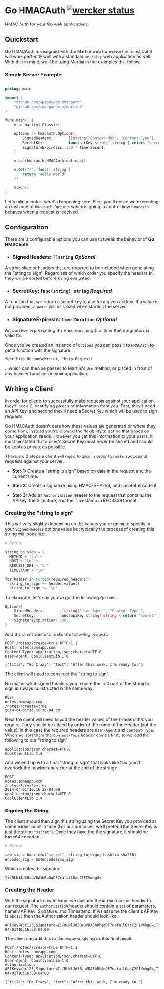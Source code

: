 Go HMACAuth [![wercker status](https://app.wercker.com/status/0966b59b3fdcf453e6d7099fc052fb13/s/ "wercker status")](https://app.wercker.com/project/bykey/0966b59b3fdcf453e6d7099fc052fb13)
===========

HMAC Auth for your Go web applications

Quickstart
----------

Go HMACAuth is designed with the Martini web framework in mind, but it
will work perfectly well with a standard `net/http` web application as
well. With that in mind, we'll be using Martini in the examples that
follow.

### Simple Server Example:

```go

package main

import (
	"github.com/apiguy/go-hmacauth"
	"github.com/codegangsta/martini"
)

func main() {
	m := martini.Classic()

	options := hmacauth.Options{
		SignedHeaders:       []string{"Content-MD5", "Content-Type"},
		SecretKey:           func(apiKey string) string { return "secret" },
		SignatureExpiresIn: 300 * time.Second,
	}

	m.Use(hmacauth.HMACAuth(options))

	m.Get("/", func() string {
		return "Hello World"
	})

	m.Run()
}

```

Let's take a look at what's happening here. First, you'll notice we're creating
an instance of `hmacauth.Options` which is going to control how `hmacauth`
behaves when a request is received.

Configuration
-------------

There are 3 configurable options you can use to tweak the behavior of
**Go HMACAuth**:

* ### SignedHeaders: `[]string` *Optional*
A string slice of headers that are required to be included when generating the
"string to sign". Regardless of which order you specify the headers in, they
will be sorted before being evaluated.

* ### SecretKey: `func(string) string` *Required*
A function that will return a secret key to use for a given api key. If a value
is not provided, a `panic` will be raised when starting the server.

* ### SignatureExpiresIn: `time.Duration` *Optional*
An duration representing the maximum length of time that a signature is valid
for.

Once you've created an instance of `Options` you can pass it to `HMACAuth` to
get a function with the signature:

```go
func(http.ResponseWriter, *http.Request)
```

...which can then be passed to Martini's `Use` method, or placed in front of any
handler functions in your application.

Writing a Client
----------------

In order for clients to successfully make requests against your application,
they'll need 2 identifying pieces of information from you. First, they'll need
an API Key, and second they'll need a Secret Key which will be used to sign
requests.

Go HMACAuth doesn't care how these values are generated or where they come from,
instead you're allowed the flexibility to define that based on your application
needs. However you get this information to your users, it must be stated that
a user's Secret Key must never be shared and should be kept as private as
possible.

There are 3 steps a client will need to take in order to make successful
requests against your server:

* **Step 1:** Create a "string to sign" based on data in the request and the
current time.

* **Step 2:** Create a signature using HMAC-SHA256, and base64 encode it.

* **Step 3:** Add an `Authorization` header to the request that contains the
APIKey, the Signature, and the Timestamp in RFC3339 format.


### Creating the "string to sign"

This will vary slightly depending on the values you're going to specify in your
`SignedHeaders` options value but typically the process of creating this string
will looks like:

~~~ python
# Python

string_to_sign = \
  METHOD + "\n" +
  HOST + "\n" +
  REQUEST_URI + "\n"
  TIMESTAMP + "\n"

for header in sorted(required_headers):
  string_to_sign += header.value()
  string_to_sign += "\n"

~~~

To elaborate, let's say you've got the following `Options`:

```go
Options{
	SignedHeaders:       []string{"User-Agent", "Content-Type"},
	SecretKey:           func(apiKey string) string { return "secret" },
	SignatureExpiration: 300,
}
```

And the client wants to make the following request:

```http
POST /notes/?create=true HTTP/1.1
Host: notes.someapp.com
Content-Type: application/json;charset=UTF-8
User-Agent: CoolClientLib 1.0

{"title": "Go Crazy", "text": "After this week, I'm ready to."}
```

The client will need to construct the "string to sign".

No matter what signed headers you require the first part of the string to sign
is always constructed in the same way:

```
POST
notes.someapp.com
/notes/?create=true
2014-04-01T10:16:38-04:00

```

Next the client will need to add the header values of the headers that you
require. They should be added by order of the name of the Header
(not the value). In this case the required headers are `User-Agent` and
`Content-Type`. When we sort them the `Content-Type` header comes first, so
we add the following to our "string to sign".

```
application/json;charset=UTF-8
CoolClientLib 1.0

```

And we end up with a final "string to sign" that looks like this (don't overlook
the newline character at the end of the string):

```
POST
notes.someapp.com
/notes/?create=true
2014-04-01T10:16:38-04:00
application/json;charset=UTF-8
CoolClientLib 1.0

```

### Signing the String

The client should then sign this string using the Secret Key you provided at
some earlier point in time (For our purposes, we'll pretend the Secret Key is
just the string `"secret"`). Once they have the the signature, it should be
base64 encoded.

~~~ python
# Python

raw_sig = hmac.new("secret", string_to_sign, hashlib.sha256)
encoded_sig = b64encode(raw_sig)

~~~

Which creates the signature:

```
Ii/RLNlJd38suVDA5hRbQqOF7uafallGasC2FIVmhg8=
```

### Creating the Header


With the signature now in hand, we can add the `Authorization` header to our
request. The `Authorization` header should contain a set of parameters, namely
APIKey, Signature, and Timestamp. If we assume the client's APIKey is
`abc123` then the Authorization header should look like:

```
APIKey=abc123,Signature=Ii/RLNlJd38suVDA5hRbQqOF7uafallGasC2FIVmhg8=,Timestamp=2014-04-01T10:16:38-04:00
```

The client can add this to the request, giving us this final result:

```http
POST /notes/?create=true HTTP/1.1
Host: notes.someapp.com
Content-Type: application/json;charset=UTF-8
User-Agent: CoolClientLib 1.0
Authorization: APIKey=abc123,Signature=Ii/RLNlJd38suVDA5hRbQqOF7uafallGasC2FIVmhg8=,Timestamp=2014-04-01T10:16:38-04:00

{"title": "Go Crazy", "text": "After this week, I'm ready to."}
```
